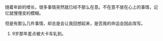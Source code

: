 随着年龄的增长，很多事情突然就已经不那么在意。不在意不放在心上的事情，记忆就慢慢变的模糊。  

但是有那么几件事情，却总是会让我回想起来，是否我的命运会因此改写。  

1. 9岁那年差点被大卡车轧到。
   
   